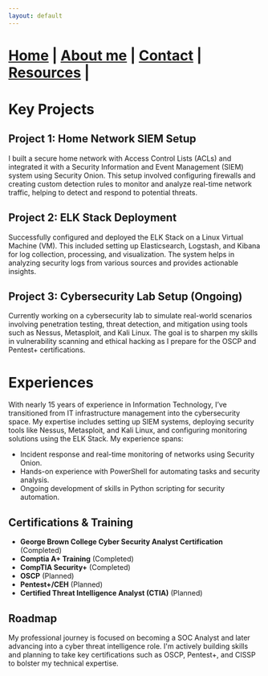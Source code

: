 ```yaml
---
layout: default
---
```


# [Home](./index.html) | [About me](./aboutme.html) | [Contact](./contact.html) | [Resources](./resources.html) | 



# Key Projects

## Project 1: Home Network SIEM Setup

I built a secure home network with Access Control Lists (ACLs) and integrated it with a Security Information and Event Management (SIEM) system using Security Onion. This setup involved configuring firewalls and creating custom detection rules to monitor and analyze real-time network traffic, helping to detect and respond to potential threats.

## Project 2: ELK Stack Deployment

Successfully configured and deployed the ELK Stack on a Linux Virtual Machine (VM). This included setting up Elasticsearch, Logstash, and Kibana for log collection, processing, and visualization. The system helps in analyzing security logs from various sources and provides actionable insights.

## Project 3: Cybersecurity Lab Setup (Ongoing)

Currently working on a cybersecurity lab to simulate real-world scenarios involving penetration testing, threat detection, and mitigation using tools such as Nessus, Metasploit, and Kali Linux. The goal is to sharpen my skills in vulnerability scanning and ethical hacking as I prepare for the OSCP and Pentest+ certifications.

# Experiences

With nearly 15 years of experience in Information Technology, I’ve transitioned from IT infrastructure management into the cybersecurity space. My expertise includes setting up SIEM systems, deploying security tools like Nessus, Metasploit, and Kali Linux, and configuring monitoring solutions using the ELK Stack. My experience spans:

- Incident response and real-time monitoring of networks using Security Onion.
- Hands-on experience with PowerShell for automating tasks and security analysis.
- Ongoing development of skills in Python scripting for security automation.

## Certifications & Training
- **George Brown College Cyber Security Analyst Certification** (Completed)  
- **Comptia A+ Training** (Completed)
- **CompTIA Security+** (Completed)
- **OSCP** (Planned)
- **Pentest+/CEH** (Planned)
- **Certified Threat Intelligence Analyst (CTIA)** (Planned)

## Roadmap

My professional journey is focused on becoming a SOC Analyst and later advancing into a cyber threat intelligence role. I'm actively building skills and planning to take key certifications such as OSCP, Pentest+, and CISSP to bolster my technical expertise.

